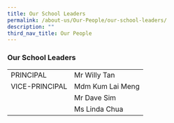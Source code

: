 ```yaml
---
title: Our School Leaders
permalink: /about-us/Our-People/our-school-leaders/
description: ""
third_nav_title: Our People
---
```

### Our School Leaders

|  |  |
|---|---|
| PRINCIPAL | Mr Willy Tan |
| VICE-PRINCIPAL | Mdm Kum Lai Meng |
|  | Mr Dave Sim |
|  | Ms Linda Chua |